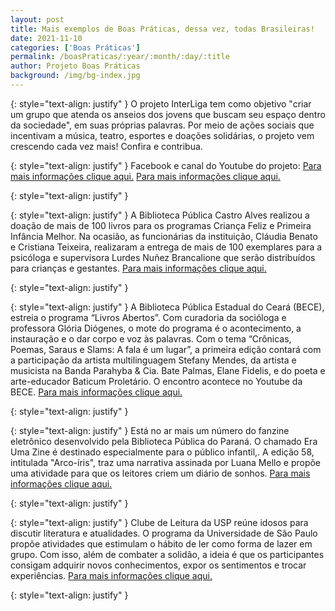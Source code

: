 ```yaml
---
layout: post
title: Mais exemplos de Boas Práticas, dessa vez, todas Brasileiras!
date: 2021-11-10
categories: ['Boas Práticas']
permalink: /boasPraticas/:year/:month/:day/:title
author: Projeto Boas Práticas
background: /img/bg-index.jpg
---
```

{: style="text-align: justify" }
O projeto InterLiga tem como objetivo "criar um grupo que atenda os anseios dos jovens que buscam seu espaço dentro da sociedade", em suas próprias palavras. Por meio de ações sociais que incentivam a música, teatro, esportes e doações solidárias, o projeto vem crescendo cada vez mais! Confira e contribua.  

{: style="text-align: justify" }
Facebook e canal do Youtube do projeto:
[Para mais informações clique aqui.](https://www.facebook.com/ProjetosocialInterliga/)
[Para mais informações clique aqui.](https://www.youtube.com/channel/UC6HtoWtljquZMh-ykubW7uA/featured)

{: style="text-align: justify" }


{: style="text-align: justify" }
A Biblioteca Pública Castro Alves realizou a doação de mais de 100 livros para os programas Criança Feliz e Primeira Infância Melhor. Na ocasião, as funcionárias da instituição, Cláudia Benato e Cristiana Teixeira, realizaram a entrega de mais de 100 exemplares para a psicóloga e supervisora Lurdes Nuñez Brancalione que serão distribuídos para crianças e gestantes.
[Para mais informações clique aqui.](https://difusora890.com.br/funcionarias-da-biblioteca-de-bento-doam-livros-para-os-programas-crianca-feliz-e-primeira-infancia-melhor/)

{: style="text-align: justify" }


{: style="text-align: justify" }
A Biblioteca Pública Estadual do Ceará (BECE), estreia o programa “Livros Abertos”. Com curadoria da socióloga e professora Glória Diógenes, o mote do programa é o acontecimento, a instauração e o dar corpo e voz às palavras. Com o tema “Crônicas, Poemas, Saraus e Slams: A fala é um lugar”, a primeira edição contará com a participação da artista multilinguagem Stefany Mendes, da artista e musicista na Banda Parahyba & Cia. Bate Palmas, Elane Fidelis, e do poeta e arte-educador Baticum Proletário. O encontro acontece no Youtube da BECE.
[Para mais informações clique aqui.](https://www.ceara.gov.br/2021/04/26/biblioteca-publica-estadual-do-ceara-estreia-programa-livros-abertos-nesta-quarta-feira-28/)

{: style="text-align: justify" }


{: style="text-align: justify" }
Está no ar mais um número do fanzine eletrônico desenvolvido pela Biblioteca Pública do Paraná. O chamado Era Uma Zine é destinado especialmente para o público infantil,. A edição 58, intitulada "Arco-íris", traz uma narrativa assinada por Luana Mello e propõe uma atividade para que os leitores criem um diário de sonhos.
[Para mais informações clique aqui.](http://www.aen.pr.gov.br/modules/noticias/article.php?storyid=112367&tit=Nova-edicao-do-fanzine-da-Biblioteca-Publica-para-criancas-esta-no-ar--)

{: style="text-align: justify" }


{: style="text-align: justify" }
Clube de Leitura da USP reúne idosos para discutir literatura e atualidades. O programa da Universidade de São Paulo propõe atividades que estimulam o hábito de ler como forma de lazer em grupo. Com isso, além de combater a solidão, a ideia é que os participantes consigam adquirir novos conhecimentos, expor os sentimentos e trocar experiências.
[Para mais informações clique aqui.](https://www.uol.com.br/ecoa/ultimas-noticias/2021/06/10/clube-de-leitura-da-usp-reune-idosos-para-discutir-literatura-e-atualidades.htm)

{: style="text-align: justify" }

